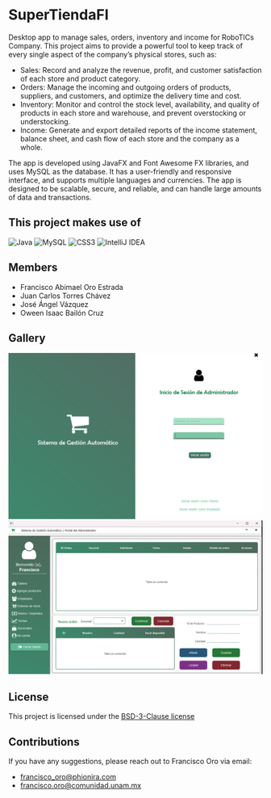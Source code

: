 # SuperTiendaFI
Desktop app to manage sales, orders, inventory and income for RoboTICs Company. This project aims to provide a powerful tool to keep track of every single aspect of the company’s physical stores, such as:

- Sales: Record and analyze the revenue, profit, and customer satisfaction of each store and product category.
- Orders: Manage the incoming and outgoing orders of products, suppliers, and customers, and optimize the delivery time and cost.
- Inventory: Monitor and control the stock level, availability, and quality of products in each store and warehouse, and prevent overstocking or understocking.
- Income: Generate and export detailed reports of the income statement, balance sheet, and cash flow of each store and the company as a whole.

The app is developed using JavaFX and Font Awesome FX libraries, and uses MySQL as the database. It has a user-friendly and responsive interface, and supports multiple languages and currencies. The app is designed to be scalable, secure, and reliable, and can handle large amounts of data and transactions.

## This project makes use of
![Java](https://img.shields.io/badge/java-%23ED8B00.svg?style=for-the-badge&logo=openjdk&logoColor=white)
![MySQL](https://img.shields.io/badge/mysql-%2300f.svg?style=for-the-badge&logo=mysql&logoColor=white)
![CSS3](https://img.shields.io/badge/css3-%231572B6.svg?style=for-the-badge&logo=css3&logoColor=white)
![IntelliJ IDEA](https://img.shields.io/badge/IntelliJIDEA-000000.svg?style=for-the-badge&logo=intellij-idea&logoColor=white)

## Members
- Francisco Abimael Oro Estrada
- Juan Carlos Torres Chávez
- José Ángel Vázquez
- Oween Isaac Bailón Cruz

## Gallery
![login](assets/login_form.png)
![orders](assets/admin_orders.png)

## License
This project is licensed under the [BSD-3-Clause license](https://github.com/francisco-oro/SuperTiendaFI/blob/main/LICENSE)

## Contributions 
If you have any suggestions, please reach out to Francisco Oro via email: 
- francisco_oro@phionira.com 
- francisco.oro@comunidad.unam.mx
